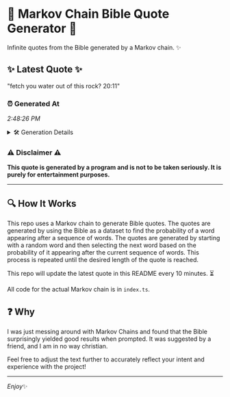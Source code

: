 # 📖 Markov Chain Bible Quote Generator 📖

Infinite quotes from the Bible generated by a Markov chain. ✨

## ✨ Latest Quote ✨
"fetch you water out of this rock? 20:11"

### ⏰ Generated At
*2:48:26 PM*

<details>
    <summary>🛠️ Generation Details</summary>
    <p>
        <strong>🌱 Seed:</strong> fetch<br>
        <strong>🔄 Iterations:</strong> 7<br>
        <strong>📜 Context History:</strong><br>[ fetch ]: you<br>[ fetch, you ]: water<br>[ fetch, you, water ]: out<br>[ fetch, you, water, out ]: of<br>[ fetch, you, water, out, of ]: this<br>[ fetch, you, water, out, of, this ]: rock?<br>[ you, water, out, of, this, rock? ]: 20:11<br>
    </p>
</details>

### ⚠️ Disclaimer ⚠️
**This quote is generated by a program and is not to be taken seriously. It is purely for entertainment purposes.**

---

## 🔍 How It Works

This repo uses a Markov chain to generate Bible quotes. The quotes are generated by using the Bible as a dataset to find the probability of a word appearing after a sequence of words. The quotes are generated by starting with a random word and then selecting the next word based on the probability of it appearing after the current sequence of words. This process is repeated until the desired length of the quote is reached.

This repo will update the latest quote in this README every 10 minutes. ⏳

All code for the actual Markov chain is in `index.ts`.

## ❓ Why

I was just messing around with Markov Chains and found that the Bible surprisingly yielded good results when prompted. 
It was suggested by a friend, and I am in no way christian.

Feel free to adjust the text further to accurately reflect your intent and experience with the project!

---

*Enjoy*✨
